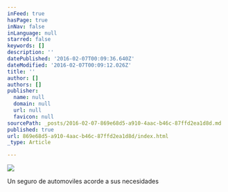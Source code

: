 ```yaml
---
inFeed: true
hasPage: true
inNav: false
inLanguage: null
starred: false
keywords: []
description: ''
datePublished: '2016-02-07T00:09:36.640Z'
dateModified: '2016-02-07T00:09:12.026Z'
title: ''
author: []
authors: []
publisher:
  name: null
  domain: null
  url: null
  favicon: null
sourcePath: _posts/2016-02-07-869e68d5-a910-4aac-b46c-87ffd2ea1d8d.md
published: true
url: 869e68d5-a910-4aac-b46c-87ffd2ea1d8d/index.html
_type: Article

---
```

![](https://the-grid-user-content.s3-us-west-2.amazonaws.com/b1686d86-53a8-4ec5-a023-b3517575cfac.jpg)

Un seguro de automoviles acorde a sus necesidades
